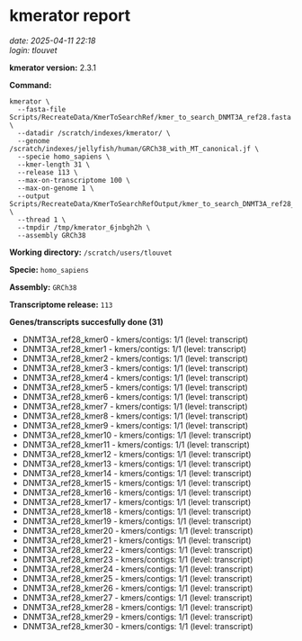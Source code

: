 # kmerator report
*date: 2025-04-11 22:18*  
*login: tlouvet*

**kmerator version:** 2.3.1

**Command:**

```
kmerator \
  --fasta-file Scripts/RecreateData/KmerToSearchRef/kmer_to_search_DNMT3A_ref28.fasta \
  --datadir /scratch/indexes/kmerator/ \
  --genome /scratch/indexes/jellyfish/human/GRCh38_with_MT_canonical.jf \
  --specie homo_sapiens \
  --kmer-length 31 \
  --release 113 \
  --max-on-transcriptome 100 \
  --max-on-genome 1 \
  --output Scripts/RecreateData/KmerToSearchRefOutput/kmer_to_search_DNMT3A_ref28_output \
  --thread 1 \
  --tmpdir /tmp/kmerator_6jnbgh2h \
  --assembly GRCh38
```

**Working directory:** `/scratch/users/tlouvet`

**Specie:** `homo_sapiens`

**Assembly:** `GRCh38`

**Transcriptome release:** `113`

**Genes/transcripts succesfully done (31)**

- DNMT3A_ref28_kmer0 - kmers/contigs: 1/1 (level: transcript)
- DNMT3A_ref28_kmer1 - kmers/contigs: 1/1 (level: transcript)
- DNMT3A_ref28_kmer2 - kmers/contigs: 1/1 (level: transcript)
- DNMT3A_ref28_kmer3 - kmers/contigs: 1/1 (level: transcript)
- DNMT3A_ref28_kmer4 - kmers/contigs: 1/1 (level: transcript)
- DNMT3A_ref28_kmer5 - kmers/contigs: 1/1 (level: transcript)
- DNMT3A_ref28_kmer6 - kmers/contigs: 1/1 (level: transcript)
- DNMT3A_ref28_kmer7 - kmers/contigs: 1/1 (level: transcript)
- DNMT3A_ref28_kmer8 - kmers/contigs: 1/1 (level: transcript)
- DNMT3A_ref28_kmer9 - kmers/contigs: 1/1 (level: transcript)
- DNMT3A_ref28_kmer10 - kmers/contigs: 1/1 (level: transcript)
- DNMT3A_ref28_kmer11 - kmers/contigs: 1/1 (level: transcript)
- DNMT3A_ref28_kmer12 - kmers/contigs: 1/1 (level: transcript)
- DNMT3A_ref28_kmer13 - kmers/contigs: 1/1 (level: transcript)
- DNMT3A_ref28_kmer14 - kmers/contigs: 1/1 (level: transcript)
- DNMT3A_ref28_kmer15 - kmers/contigs: 1/1 (level: transcript)
- DNMT3A_ref28_kmer16 - kmers/contigs: 1/1 (level: transcript)
- DNMT3A_ref28_kmer17 - kmers/contigs: 1/1 (level: transcript)
- DNMT3A_ref28_kmer18 - kmers/contigs: 1/1 (level: transcript)
- DNMT3A_ref28_kmer19 - kmers/contigs: 1/1 (level: transcript)
- DNMT3A_ref28_kmer20 - kmers/contigs: 1/1 (level: transcript)
- DNMT3A_ref28_kmer21 - kmers/contigs: 1/1 (level: transcript)
- DNMT3A_ref28_kmer22 - kmers/contigs: 1/1 (level: transcript)
- DNMT3A_ref28_kmer23 - kmers/contigs: 1/1 (level: transcript)
- DNMT3A_ref28_kmer24 - kmers/contigs: 1/1 (level: transcript)
- DNMT3A_ref28_kmer25 - kmers/contigs: 1/1 (level: transcript)
- DNMT3A_ref28_kmer26 - kmers/contigs: 1/1 (level: transcript)
- DNMT3A_ref28_kmer27 - kmers/contigs: 1/1 (level: transcript)
- DNMT3A_ref28_kmer28 - kmers/contigs: 1/1 (level: transcript)
- DNMT3A_ref28_kmer29 - kmers/contigs: 1/1 (level: transcript)
- DNMT3A_ref28_kmer30 - kmers/contigs: 1/1 (level: transcript)
